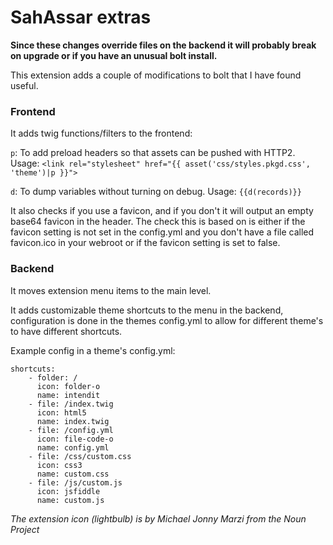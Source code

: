 SahAssar extras
====================

**Since these changes override files on the backend it will probably break on
upgrade or if you have an unusual bolt install.**

This extension adds a couple of modifications to bolt that I have found useful.

### Frontend

It adds twig functions/filters to the frontend:

`p`: To add preload headers so that assets can be pushed with HTTP2. Usage: `<link rel="stylesheet" href="{{ asset('css/styles.pkgd.css', 'theme')|p }}">`

`d`: To dump variables without turning on debug. Usage: `{{d(records)}}`

It also checks if you use a favicon, and if you don't it will output an empty
base64 favicon in the header. The check this is based on is either if the
favicon setting is not set in the config.yml and you don't have a file called
favicon.ico in your webroot or if the favicon setting is set to false.

### Backend

It moves extension menu items to the main level.

It adds customizable theme shortcuts to the menu in the backend, configuration
is done in the themes config.yml to allow for different theme's to have different
shortcuts.

Example config in a theme's config.yml:

    shortcuts:
        - folder: /
          icon: folder-o
          name: intendit
        - file: /index.twig
          icon: html5
          name: index.twig
        - file: /config.yml
          icon: file-code-o
          name: config.yml
        - file: /css/custom.css
          icon: css3
          name: custom.css
        - file: /js/custom.js
          icon: jsfiddle
          name: custom.js

*The extension icon (lightbulb) is by Michael Jonny Marzi from the Noun Project*
